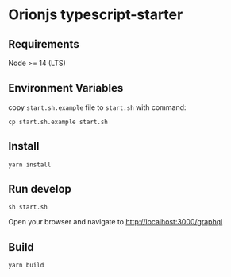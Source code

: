 # Orionjs typescript-starter

## Requirements

Node >= 14 (LTS)

## Environment Variables

copy `start.sh.example` file to `start.sh` with command:

```
cp start.sh.example start.sh
```

## Install

```
yarn install
```

## Run develop

```cli
sh start.sh
```

Open your browser and navigate to [http://localhost:3000/graphql](http://localhost:3000/graphql)

## Build

```cli
yarn build
```
